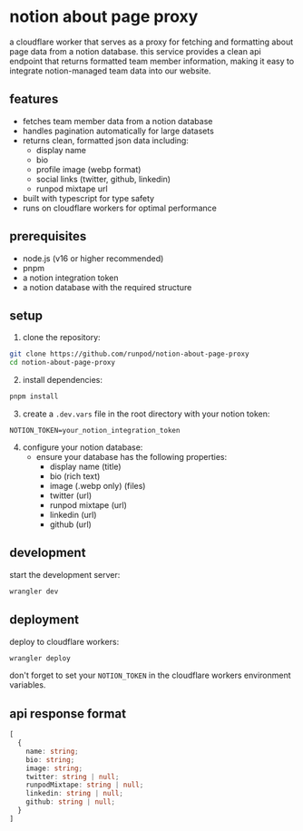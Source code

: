 # notion about page proxy

a cloudflare worker that serves as a proxy for fetching and formatting about page data from a notion database. this service provides a clean api endpoint that returns formatted team member information, making it easy to integrate notion-managed team data into our website.

## features

- fetches team member data from a notion database
- handles pagination automatically for large datasets
- returns clean, formatted json data including:
  - display name
  - bio
  - profile image (webp format)
  - social links (twitter, github, linkedin)
  - runpod mixtape url
- built with typescript for type safety
- runs on cloudflare workers for optimal performance

## prerequisites

- node.js (v16 or higher recommended)
- pnpm
- a notion integration token
- a notion database with the required structure

## setup

1. clone the repository:

```bash
git clone https://github.com/runpod/notion-about-page-proxy
cd notion-about-page-proxy
```

2. install dependencies:

```bash
pnpm install
```

3. create a `.dev.vars` file in the root directory with your notion token:

```
NOTION_TOKEN=your_notion_integration_token
```

4. configure your notion database:
   - ensure your database has the following properties:
     - display name (title)
     - bio (rich text)
     - image (.webp only) (files)
     - twitter (url)
     - runpod mixtape (url)
     - linkedin (url)
     - github (url)

## development

start the development server:

```bash
wrangler dev
```

## deployment

deploy to cloudflare workers:

```bash
wrangler deploy
```

don't forget to set your `NOTION_TOKEN` in the cloudflare workers environment variables.

## api response format

```typescript
[
  {
    name: string;
    bio: string;
    image: string;
    twitter: string | null;
    runpodMixtape: string | null;
    linkedin: string | null;
    github: string | null;
  }
]
